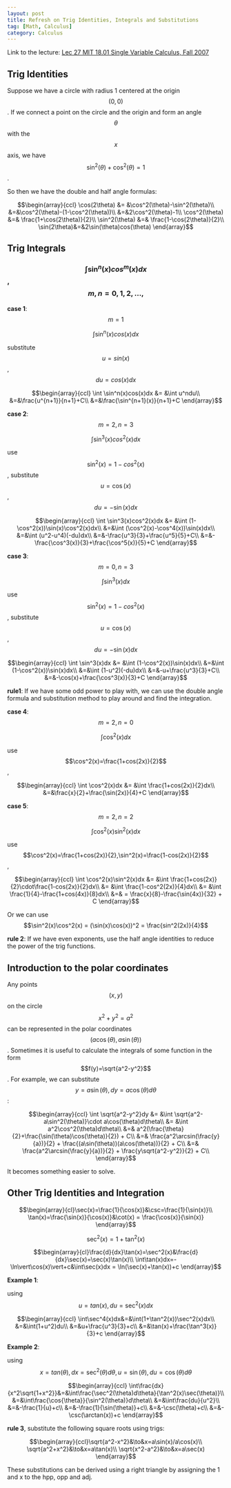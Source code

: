 ```yaml
---
layout: post
title: Refresh on Trig Identities, Integrals and Substitutions
tag: [Math, Calculus]
category: Calculus
---
```


Link to the lecture: [Lec 27 MIT 18.01 Single Variable Calculus, Fall 2007](https://www.youtube.com/watch?v=Bv9kVDcj7yo&index=24&list=PL590CCC2BC5AF3BC1)

## Trig Identities

Suppose we have a circle with radius 1 centered at the origin $$(0,0)$$. If we connect a point on the circle and the origin and form an angle $$\theta$$ with the $$x$$ axis, we have $$\sin^2(\theta)+\cos^2(\theta)=1$$.

So then we have the double and half angle formulas:

$$\begin{array}{ccl}
\cos(2\theta) &= &\cos^2(\theta)-\sin^2(\theta)\\
&=&\cos^2(\theta)-(1-\cos^2(\theta))\\
&=&2\cos^2(\theta)-1\\
\cos^2(\theta) &=& \frac{1+\cos(2\theta)}{2}\\
\sin^2(\theta) &=& \frac{1-\cos(2\theta)}{2}\\
\sin(2\theta)&=&2\sin(\theta)cos(\theta)
\end{array}$$

## Trig Integrals
### $$\int \sin^n(x)cos^m(x)dx$$, $$m,n=0,1,2,...,$$

**case 1**: $$m=1$$

$$\int \sin^n(x)cos(x)dx$$

substitute $$u=sin(x)$$, $$du = cos(x)dx$$

$$\begin{array}{ccl}
\int \sin^n(x)cos(x)dx &= &\int u^ndu\\
&=&\frac{u^{n+1}}{n+1}+C\\
&=&\frac{\sin^{n+1}(x)}{n+1}+C
\end{array}$$

**case 2**: $$m=2, n=3$$

$$\int \sin^3(x)cos^2(x)dx$$

use $$\sin^2(x)=1-cos^2(x)$$, substitute $$u=\cos(x)$$, $$du=-\sin(x)dx$$

$$\begin{array}{ccl}
\int \sin^3(x)cos^2(x)dx &= &\int (1-\cos^2(x))\sin(x)\cos^2(x)dx\\
&=&\int (\cos^2(x)-\cos^4(x))\sin(x)dx\\
&=&\int (u^2-u^4)(-du)dx\\
&=&-\frac{u^3}{3}+\frac{u^5}{5}+C\\
&=&-\frac{\cos^3(x)}{3}+\frac{\cos^5(x)}{5}+C
\end{array}$$

**case 3**: $$m=0, n=3$$

$$\int \sin^3(x)dx$$

use $$\sin^2(x)=1-cos^2(x)$$, substitute $$u=\cos(x)$$, $$du=-\sin(x)dx$$

$$\begin{array}{ccl}
\int \sin^3(x)dx &= &\int (1-\cos^2(x))\sin(x)dx\\
&=&\int (1-\cos^2(x))\sin(x)dx\\
&=&\int (1-u^2)(-du)dx\\
&=&-u+\frac{u^3}{3}+C\\
&=&-\cos(x)+\frac{\cos^3(x)}{3}+C
\end{array}$$

**rule1**: If we have some odd power to play with, we can use the double angle formula and substitution method to play around and find the integration.

**case 4**: $$m=2,n=0$$

$$\int \cos^2(x)dx$$

use $$\cos^2(x)=\frac{1+cos(2x)}{2}$$,

$$\begin{array}{ccl}
\int \cos^2(x)dx &= &\int \frac{1+cos(2x)}{2}dx\\
&=&\frac{x}{2}+\frac{\sin(2x)}{4}+C
\end{array}$$

**case 5**: $$m=2,n=2$$

$$\int \cos^2(x)\sin^2(x)dx$$

use $$\cos^2(x)=\frac{1+cos(2x)}{2},\sin^2(x)=\frac{1-cos(2x)}{2}$$,

$$\begin{array}{ccl}
\int \cos^2(x)\sin^2(x)dx &= &\int \frac{1+cos(2x)}{2}\cdot\frac{1-cos(2x)}{2}dx\\
&= &\int \frac{1-cos^2(2x)}{4}dx\\
&= &\int \frac{1}{4}-\frac{1+cos(4x)}{8}dx\\
&=& = \frac{x}{8}-\frac{\sin(4x)}{32} + C
\end{array}$$

Or we can use $$\sin^2(x)\cos^2(x) = (\sin(x)\cos(x))^2 = \frac{sin^2(2x)}{4}$$

**rule 2**: If we have even exponents, use the half angle identities to reduce the power of the trig functions.

## Introduction to the polar coordinates

Any points $$(x,y)$$ on the circle $$x^2+y^2=a^2$$ can be represented in the polar coordinates $$(a\cos(\theta),a\sin(\theta))$$. Sometimes it is useful to calculate the integrals of some function in the form $$f(y)=\sqrt{a^2-y^2}$$. For example, we can substitute $$y=a\sin(\theta), dy=a\cos(\theta)d\theta$$:

$$\begin{array}{ccl}
\int \sqrt{a^2-y^2}dy &= &\int \sqrt{a^2-a\sin^2(\theta)}\cdot a\cos(\theta)d\theta\\
&= &\int a^2\cos^2(\theta)d\theta\\
&=& a^2(\frac{\theta}{2}+\frac{\sin(\theta)\cos(\theta)}{2}) + C\\
&=& \frac{a^2\arcsin(\frac{y}{a})}{2} + \frac{(a\sin(\theta))(a\cos(\theta))}{2} + C\\
&=& \frac{a^2\arcsin(\frac{y}{a})}{2} + \frac{y\sqrt{a^2-y^2}}{2} + C\\
\end{array}$$

It becomes something easier to solve.

## Other Trig Identities and Integration

$$\begin{array}{cl}\sec(x)=\frac{1}{\cos(x)}&\csc=\frac{1}{\sin(x)}\\
\tan(x)=\frac{\sin(x)}{\cos(x)}&\cot(x) = \frac{\cos(x)}{\sin(x)}
\end{array}$$

$$\sec^2(x) = 1+\tan^2(x)$$

$$\begin{array}{cl}\frac{d}{dx}\tan(x)=\sec^2(x)&\frac{d}{dx}\sec(x)=\sec(x)\tan(x)\\
\int\tan(x)dx=-\ln\vert\cos(x)\vert+c&\int\sec(x)dx = \ln(\sec(x)+\tan(x))+c
\end{array}$$

**Example 1**:

using $$u=tan(x),du=\sec^2(x)dx$$

$$\begin{array}{ccl}
\int\sec^4(x)dx&=&\int(1+\tan^2(x))\sec^2(x)dx\\
&=&\int(1+u^2)du\\
&=&u+\frac{u^3}{3}+c\\
&=&\tan(x)+\frac{\tan^3(x)}{3}+c
\end{array}$$

**Example 2**:

using $$x=tan(\theta),dx=\sec^2(\theta)d\theta,u=\sin(\theta),du=\cos(\theta)d\theta$$

$$\begin{array}{ccl}
\int\frac{dx}{x^2\sqrt{1+x^2}}&=&\int\frac{\sec^2(\theta)d\theta}{\tan^2(x)\sec(\theta)}\\
&=&\int\frac{\cos{\theta}}{\sin^2(\theta)}d\theta\\
&=&\int\frac{du}{u^2}\\
&=&-\frac{1}{u}+c\\
&=&-\frac{1}{\sin(\theta)}+c\\
&=&-\csc(\theta)+c\\
&=&-\csc(\arctan(x))+c
\end{array}$$

**rule 3**, substitute the following square roots using trigs:

$$\begin{array}{ccl}\sqrt{a^2-x^2}&\to&x=a\sin(x)/a\cos(x)\\
\sqrt{a^2+x^2}&\to&x=a\tan(x)\\
\sqrt{x^2-a^2}&\to&x=a\sec(x)
\end{array}$$

These substitutions can be derived using a right triangle by assigning the 1 and x to the hpp, opp and adj.

